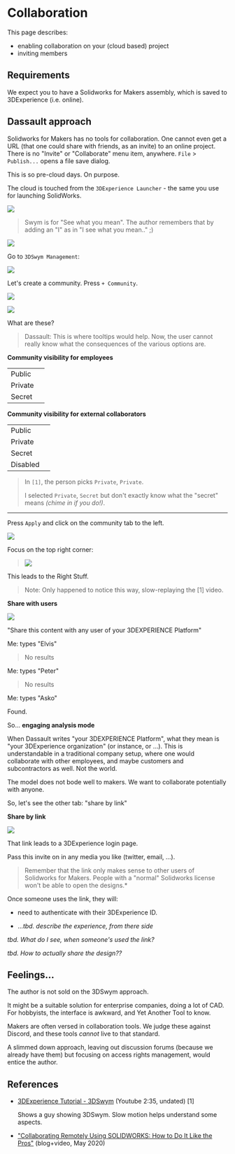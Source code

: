 # Collaboration

This page describes:

- enabling collaboration on your (cloud based) project
- inviting members

## Requirements

We expect you to have a Solidworks for Makers assembly, which is saved to 3DExperience (i.e. online).

## Dassault approach

Solidworks for Makers has no tools for collaboration. One cannot even get a URL (that one could share with friends, as an invite) to an online project. There is no "Invite" or "Collaborate" menu item, anywhere. `File` > `Publish...` opens a file save dialog.

This is so pre-cloud days. On purpose.

The cloud is touched from the `3DExperience Launcher` - the same you use for launching SolidWorks.

![](.images/swym-icon.png)

>Swym is for "See what you mean". The author remembers that by adding an "I" as in "I see what you mean.." ;)

![](.images/swym-new.png)

Go to `3DSwym Management`:

![](.images/swym-management-menu.png)

Let's create a community. Press `+ Community`.

![](.images/swym-community-creation.png)

![](.images/swym-community-creation-privacy-options.png)

What are these?

>Dassault: This is where tooltips would help. Now, the user cannot really know what the consequences of the various options are.

**Community visibility for employees**

|||
|---|---|
|Public|
|Private|
|Secret|

**Community visibility for external collaborators**

|||
|---|---|
|Public|
|Private|
|Secret|
|Disabled|

>In `[1]`, the person picks `Private`, `Private`. 
>
>I selected `Private`, `Secret` but don't exactly know what the "secret" means *(chime in if you do!)*.

---

Press `Apply` and click on the community tab to the left.

![](.images/swym-community-created.png)

<!-- Disabled; this is for people already in your organization
You can now start inviting people.

![](.images/swym-invite-elvis.png)

>Now, be careful!!!
>
>The next step is **not** `Import members` or (person + icon). Instead, focus on the little arrow: 
-->

Focus on the top right corner:

>![](.images/swym-share.png)

This leads to the Right Stuff.

>Note: Only happened to notice this way, slow-replaying the [1] video.


**Share with users**

![](.images/swym-share-with-users.png)

"Share this content with any user of your 3DEXPERIENCE Platform"

Me: types "Elvis"

>No results

Me: types "Peter"

>No results

Me: types "Asko"

Found.

So... **engaging analysis mode**

When Dassault writes "your 3DEXPERIENCE Platform", what they mean is "your 3DExperience organization" (or instance, or ...). This is understandable in a traditional company setup, where one would collaborate with other employees, and maybe customers and subcontractors as well. Not the world.

The model does not bode well to makers. We want to collaborate potentially with anyone.

So, let's see the other tab: "share by link"

**Share by link**

![](.images/swym-share-by-link.png)

That link leads to a 3DExperience login page. 

Pass this invite on in any media you like (twitter, email, ...). 
>Remember that the link only makes sense to other users of Solidworks for Makers. People with a "normal" Solidworks license won't be able to open the designs.*

Once someone uses the link, they will:

- need to authenticate with their 3DExperience ID. 

- ...*tbd. describe the experience, from there side*

*tbd. What do I see, when someone's used the link?*

*tbd. How to actually share the design??*


## Feelings...

The author is not sold on the 3DSwym approach.

It might be a suitable solution for enterprise companies, doing a lot of CAD. For hobbyists, the interface is awkward, and Yet Another Tool to know.

Makers are often versed in collaboration tools. We judge these against Discord, and these tools *cannot* live to that standard.

A slimmed down approach, leaving out discussion forums (because we already have them) but focusing on access rights management, would entice the author.


## References

- [3DExperience Tutorial - 3DSwym](https://www.youtube.com/watch?v=bBzx4eoeUiA) (Youtube 2:35, undated) [1]

   Shows a guy showing 3DSwym. Slow motion helps understand some aspects.
   
- ["Collaborating Remotely Using SOLIDWORKS: How to Do It Like the Pros"](https://blogs.solidworks.com/solidworksblog/2020/05/collaborating-remotely-using-solidworks-how-to-do-it-like-the-pros.html) (blog+video, May 2020)
